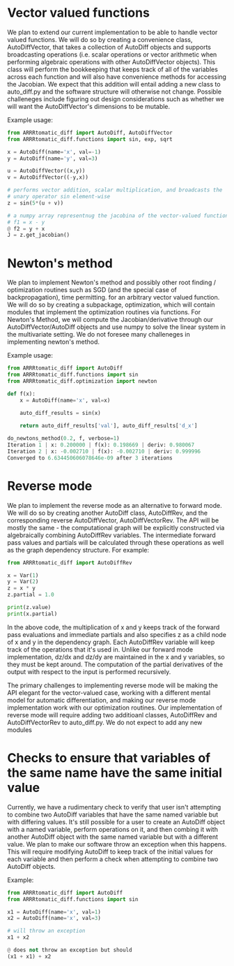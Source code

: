 # Vector valued functions
We plan to extend our current implementation to be able to handle vector valued functions. We will do so by creating a convenience class, AutoDiffVector, that takes a collection of AutoDiff objects and supports broadcasting operations (i.e. scalar operations or vector arithmetic when performing algebraic operations with other AutoDiffVector objects). This class will perform the bookkeeping that keeps track of all of the variables across each function and will also have convenience methods for accessing the Jacobian. We expect that this addition will entail adding a new class to auto_diff.py and the software structure will otherwise not change. Possible challeneges include figuring out design considerations such as whether we will want the AutoDiffVector's dimensions to be mutable.

Example usage:

```python
from ARRRtomatic_diff import AutoDiff, AutoDiffVector
from ARRRtomatic_diff.functions import sin, exp, sqrt

x = AutoDiff(name='x', val=-1)
y = AutoDiff(name='y', val=3)

u = AutoDiffVector((x,y))
v = AutoDiffVector((-y,x))

# performs vector addition, scalar multiplication, and broadcasts the 
# unary operator sin element-wise
z = sin(5*(u + v))

# a numpy array representnug the jacobina of the vector-valued function
# f1 = x - y
@ f2 = y + x
J = z.get_jacobian() 
```


# Newton's method
We plan to implement Newton's method and possibly other root finding / optimization routines such as SGD (and the special case of backpropagation), time permitting. for an arbitrary vector valued function. We will do so by creating a subpackage, optimization, which will contain modules that implement the optimization routines via functions. For Newton's Method, we will compute the Jacobian/derivative through our AutoDiffVector/AutoDiff objects and use numpy to solve the linear system in the multivariate setting. We do not foresee many challeneges in implementing newton's method. 

Example usage:
```python
from ARRRtomatic_diff import AutoDiff
from ARRRtomatic_diff.functions import sin
from ARRRtomatic_diff.optimization import newton

def f(x):
    x = AutoDiff(name='x', val=x)

    auto_diff_results = sin(x)

    return auto_diff_results['val'], auto_diff_results['d_x']
    
do_newtons_method(0.2, f, verbose=1)
Iteration 1 | x: 0.200000 | f(x): 0.198669 | deriv: 0.980067
Iteration 2 | x: -0.002710 | f(x): -0.002710 | deriv: 0.999996
Converged to 6.634450606078646e-09 after 3 iterations
```

# Reverse mode
We plan to implement the reverse mode as an alternative to forward mode. We will do so by creating another AutoDiff class, AutoDiffRev, and the corresponding reverse AutoDiffVector, AutoDiffVectorRev. The API will be mostly the same - the computational graph will be explicitly constructed via algebraically combining AutoDiffRev variables. The intermediate forward pass values and partials will be calculated through these operations as well as the graph dependency structure. For example:

```python
from ARRRtomatic_diff import AutoDiffRev

x = Var(1)
y = Var(2)
z = x * y
z.partial = 1.0

print(z.value)
print(x.partial)
```

In the above code, the multiplication of x and y keeps track of the forward pass evaluations and immediate partials and also specifies z as a child node of x and y in the dependency graph. Each AutoDiffRev variable will keep track of the operations that it's used in. Unlike our forward mode implementation, dz/dx and dz/dy are maintained in the x and y variables, so they must be kept around. The computation of the partial derivatives of the output with respect to the input is performed recursively. 

The primary challenges to implementing reverse mode will be making the API elegant for the vector-valued case, working with a different mental model for automatic differentiation, and making our reverse mode implementation work with our optimization routines. Our implementation of reverse mode will require adding two additioanl classes, AutoDiffRev and AutoDiffVectorRev to auto_diff.py. We do not expect to add any new modules 


# Checks to ensure that variables of the same name have the same initial value
Currently, we have a rudimentary check to verify that user isn't attempting to combine two AutoDiff variables that have the same named variable but with differing values. It's still possible for a user to create an AutoDiff object with a named variable, perform operations on it, and then combing it with another AutoDiff object with the same named variable but with a different value. We plan to make our software throw an exception when this happens. This will require modifying AutoDiff to keep track of the initial values for each variable and then perform a check when attempting to combine two AutoDiff objects.

Example:

```python
from ARRRtomatic_diff import AutoDiff
from ARRRtomatic_diff.functions import sin

x1 = AutoDiff(name='x', val=1)
x2 = AutoDiff(name='x', val=3)

# will throw an exception
x1 + x2

@ does not throw an exception but should
(x1 + x1) + x2
```



